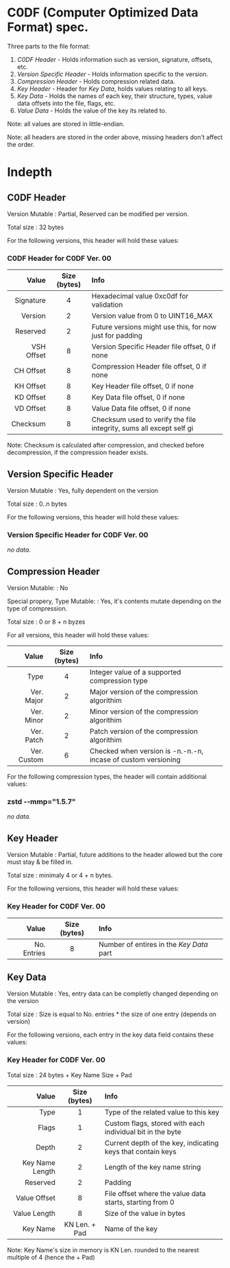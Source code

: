 # C0DF (Computer Optimized Data Format) spec.

Three parts to the file format:
  1. *C0DF Header*             - Holds information such as version, signature, offsets, etc.
  2. *Version Specific Header* - Holds information specific to the version.
  3. *Compression Header*      - Holds compression related data.
  4. *Key Header*              - Header for *Key Data*, holds values relating to all keys.
  5. *Key Data*                - Holds the names of each key, their structure, types, value data offsets into the file, flags, etc.
  6. *Value Data*              - Holds the value of the key its related to.

Note: all values are stored in little-endian.

Note: all headers are stored in the order above, missing headers don't affect the order.

# Indepth

C0DF Header
-----------

Version Mutable
: Partial, Reserved can be modified per version.

Total size
: 32 bytes

For the following versions, this header will hold these values:

### C0DF Header for C0DF Ver. 00

| Value            | Size (bytes) | Info                                                               |
|-----------------:|:------------:|:-------------------------------------------------------------------|
| Signature        | 4            | Hexadecimal value 0xc0df for validation                            |
| Version          | 2            | Version value from 0 to UINT16_MAX                                 |
| Reserved         | 2            | Future versions might use this, for now just for padding           |
| VSH Offset       | 8            | Version Specific Header file offset, 0 if none                     |
| CH Offset        | 8            | Compression Header file offset, 0 if none                          |
| KH Offset        | 8            | Key Header file offset, 0 if none                                  |
| KD Offset        | 8            | Key Data file offset, 0 if none                                    |
| VD Offset        | 8            | Value Data file offset, 0 if none                                  |
| Checksum         | 8            | Checksum used to verify the file integrity, sums all except self gi  |

Note: Checksum is calculated after compression, and checked before decompression, if the compression header exists. 

Version Specific Header
-----------------------

Version Mutable
: Yes, fully dependent on the version

Total size
: 0..n bytes

For the following versions, this header will hold these values:

### Version Specific Header for C0DF Ver. 00

*no data.*


Compression Header
------------------

Version Mutable:
: No

Special propery, Type Mutable:
: Yes, it's contents mutate depending on the type of compression.

Total size
: 0 or 8 + n byzes

For all versions, this header will hold these values:

| Value            | Size (bytes) | Info                                                          |
|-----------------:|:------------:|:--------------------------------------------------------------|
| Type             | 4            | Integer value of a supported compression type                 |
| Ver. Major       | 2            | Major version of the compression algorithim                   |
| Ver. Minor       | 2            | Minor version of the compression algorithim                   |
| Ver. Patch       | 2            | Patch version of the compression algorithim                   |
| Ver. Custom      | 6            | Checked when version is -n.-n.-n, incase of custom versioning |

For the following compression types, the header will contain additional values:

### zstd --mmp="1.5.7"

*no data.*


Key Header
----------

Version Mutable
: Partial, future additions to the header allowed but the core must stay & be filled in.

Total size
: minimaly 4 or 4 + n bytes.

For the following versions, this header will hold these values:

### Key Header for C0DF Ver. 00

| Value            | Size (bytes) | Info                                                         |
|-----------------:|:------------:|:-------------------------------------------------------------|
| No. Entries      | 8            | Number of entires in the *Key Data* part                     |


Key Data
--------

Version Mutable
: Yes, entry data can be completly changed depending on the version

Total size
: Size is equal to No. entries * the size of one entry (depends on version)

For the following versions, each entry in the key data field contains these values:

### Key Header for C0DF Ver. 00

Total size
: 24 bytes + Key Name Size + Pad

| Value            | Size (bytes) | Info                                                         |
|-----------------:|:------------:|:-------------------------------------------------------------|
| Type             | 1            | Type of the related value to this key                        |
| Flags            | 1            | Custom flags, stored with each individual bit in the byte    |
| Depth            | 2            | Current depth of the key, indicating keys that contain keys  |
| Key Name Length  | 2            | Length of the key name string                                |
| Reserved         | 2            | Padding                                                      |
| Value Offset     | 8            | File offset where the value data starts, starting from 0     |
| Value Length     | 8            | Size of the value in bytes                                   |
| Key Name         | KN Len. + Pad| Name of the key                                              |

Note: Key Name's size in memory is KN Len. rounded to the nearest multiple of 4 (hence the + Pad)
